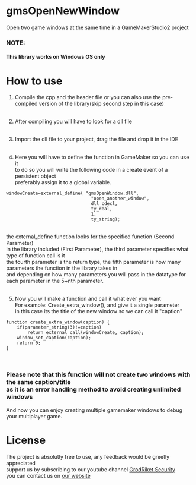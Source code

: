 # gmsOpenNewWindow
Open two game windows at the same time in a GameMakerStudio2 project

### <b>NOTE:</b>
#### This library works on Windows OS only

# How to use
1. Compile the cpp and the header file or you can also use the pre-compiled version of the library(skip second step in this case)<br/><br/>

2. After compiling you will have to look for a dll file <br/><br/>

3. Import the dll file to your project, drag the file and drop it in the IDE<br/><br/>

4. Here you will have to define the function in GameMaker so you can use it<br/>
to do so you will write the following code in a create event of a persistent object<br/>
preferably assign it to a global variable.<br/>
```
windowCreate=external_define( "gmsOpenWindow.dll",
                                "open_another_window",
                                dll_cdecl,
                                ty_real,
                                1,
                                ty_string);
```                                
<br/>
the external_define function looks for the specified function (Second Parameter)<br/>
in the library included (First Parameter), the third parameter specifies what type of function call is it<br/>
the fourth parameter is the return type, the fifth parameter is how many parameters the function in the library takes in<br/>
and depending on how many parameters you will pass in the datatype for each parameter in the 5+nth parameter.<br/><br/>

5. Now you will make a function and call it what ever you want<br/>
For example: Create_extra_window(), and give it a single parameter<br/>
in this case its the title of the new window so we can call it "caption"<br/>
```
function create_extra_window(caption) {
    if(parameter_string(3)!=caption)
        return external_call(windowCreate, caption);
    window_set_caption(caption);
    return 0;
}
```
<br/>

### Please note that this function will not create two windows with the same caption/title<br/>as it is an error handling method to avoid creating unlimited windows
And now you can enjoy creating multiple gamemaker windows to debug your multiplayer game.

# License
The project is absolutly free to use, any feedback would be greetly appreciated<br/>
support us by subscribing to our youtube channel [GrodRiket Security](https://youtube.com/ITGEEKS)<br/>
you can contact us on [our website](http://grodriket.com/)

